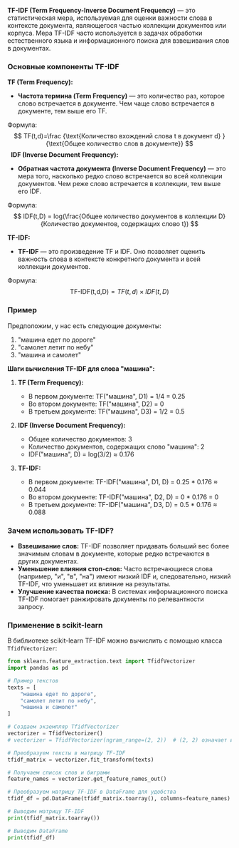 **TF-IDF (Term Frequency-Inverse Document Frequency)** — это статистическая мера, используемая для оценки важности слова в контексте документа, являющегося частью коллекции документов или корпуса. Мера TF-IDF часто используется в задачах обработки естественного языка и информационного поиска для взвешивания слов в документах.

### Основные компоненты TF-IDF

**TF (Term Frequency):**

- **Частота термина (Term Frequency)** — это количество раз, которое слово встречается в документе. Чем чаще слово встречается в документе, тем выше его TF.

Формула:
$$ TF(t,d)=\frac {\text{Количество вхождений слова t в документ d} } {\text{Общее количество слов в документе}} $$ 
​**IDF (Inverse Document Frequency):**

- **Обратная частота документа (Inverse Document Frequency)** — это мера того, насколько редко слово встречается во всей коллекции документов. Чем реже слово встречается в коллекции, тем выше его IDF.

Формула:
$$  IDF(t,D) = log(\frac{Общее количество документов в коллекции D​} {Количество документов, содержащих слово t}) $$

**TF-IDF:**

- **TF-IDF** — это произведение TF и IDF. Оно позволяет оценить важность слова в контексте конкретного документа и всей коллекции документов.

Формула:
$$ \text{TF-IDF(t,d,D)}=TF(t,d)×IDF(t,D) $$

### Пример

Предположим, у нас есть следующие документы:

1. "машина едет по дороге"
2. "самолет летит по небу"
3. "машина и самолет"

**Шаги вычисления TF-IDF для слова "машина":**

1. **TF (Term Frequency):**
    
    - В первом документе: TF("машина", D1) = 1/4 = 0.25
    - Во втором документе: TF("машина", D2) = 0
    - В третьем документе: TF("машина", D3) = 1/2 = 0.5
2. **IDF (Inverse Document Frequency):**
    
    - Общее количество документов: 3
    - Количество документов, содержащих слово "машина": 2
    - IDF("машина", D) = log(3/2) ≈ 0.176
3. **TF-IDF:**
    
    - В первом документе: TF-IDF("машина", D1, D) = 0.25 * 0.176 ≈ 0.044
    - Во втором документе: TF-IDF("машина", D2, D) = 0 * 0.176 = 0
    - В третьем документе: TF-IDF("машина", D3, D) = 0.5 * 0.176 ≈ 0.088

### Зачем использовать TF-IDF?

- **Взвешивание слов:** TF-IDF позволяет придавать больший вес более значимым словам в документе, которые редко встречаются в других документах.
- **Уменьшение влияния стоп-слов:** Часто встречающиеся слова (например, "и", "в", "на") имеют низкий IDF и, следовательно, низкий TF-IDF, что уменьшает их влияние на результаты.
- **Улучшение качества поиска:** В системах информационного поиска TF-IDF помогает ранжировать документы по релевантности запросу.

### Применение в scikit-learn

В библиотеке scikit-learn TF-IDF можно вычислить с помощью класса `TfidfVectorizer`:

```python
from sklearn.feature_extraction.text import TfidfVectorizer
import pandas as pd

# Пример текстов
texts = [
    "машина едет по дороге",
    "самолет летит по небу",
    "машина и самолет"
]

# Создаем экземпляр TfidfVectorizer
vectorizer = TfidfVectorizer()
# vectorizer = TfidfVectorizer(ngram_range=(2, 2))  # (2, 2) означает использование только биграмм (пары слов).

# Преобразуем тексты в матрицу TF-IDF
tfidf_matrix = vectorizer.fit_transform(texts)

# Получаем список слов и биграмм
feature_names = vectorizer.get_feature_names_out()

# Преобразуем матрицу TF-IDF в DataFrame для удобства
tfidf_df = pd.DataFrame(tfidf_matrix.toarray(), columns=feature_names)

# Выводим матрицу TF-IDF
print(tfidf_matrix.toarray())

# Выводим DataFrame
print(tfidf_df)
```